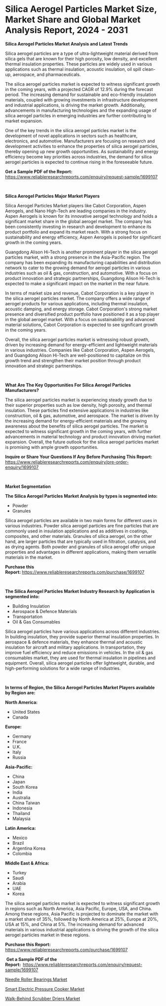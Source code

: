 <p><h1>Silica Aerogel Particles Market Size, Market Share and Global Market Analysis Report, 2024 - 2031</h1></p><p><strong>Silica Aerogel Particles Market Analysis and Latest Trends</strong></p>
<p><p>Silica aerogel particles are a type of ultra-lightweight material derived from silica gels that are known for their high porosity, low density, and excellent thermal insulation properties. These particles are widely used in various applications such as thermal insulation, acoustic insulation, oil spill clean-up, aerospace, and pharmaceuticals.</p><p>The silica aerogel particles market is expected to witness significant growth in the coming years, with a projected CAGR of 12.9% during the forecast period. The increasing demand for sustainable and eco-friendly insulation materials, coupled with growing investments in infrastructure development and industrial applications, is driving the market growth. Additionally, advancements in manufacturing technologies and the expanding usage of silica aerogel particles in emerging industries are further contributing to market expansion.</p><p>One of the key trends in the silica aerogel particles market is the development of novel applications in sectors such as healthcare, electronics, and automotive. Manufacturers are focusing on research and development activities to enhance the properties of silica aerogel particles, thereby opening up new growth opportunities. As sustainability and energy efficiency become key priorities across industries, the demand for silica aerogel particles is expected to continue rising in the foreseeable future.</p></p>
<p><strong>Get a Sample PDF of the Report:&nbsp;</strong> <a href="https://www.reliableresearchreports.com/enquiry/request-sample/1699107">https://www.reliableresearchreports.com/enquiry/request-sample/1699107</a></p>
<p>&nbsp;</p>
<p><strong>Silica Aerogel Particles Major Market Players</strong></p>
<p><p>Silica Aerogel Particles Market players like Cabot Corporation, Aspen Aerogels, and Nano High-Tech are leading companies in the industry. Aspen Aerogels is known for its innovative aerogel technology and holds a significant market share in the global aerogel market. The company has been consistently investing in research and development to enhance its product portfolio and expand its market reach. With a strong focus on sustainability and energy efficiency, Aspen Aerogels is poised for significant growth in the coming years.</p><p>Guangdong Alison Hi-Tech is another prominent player in the silica aerogel particles market, with a strong presence in the Asia-Pacific region. The company has been expanding its manufacturing capabilities and distribution network to cater to the growing demand for aerogel particles in various industries such as oil & gas, construction, and automotive. With a focus on product innovation and strategic partnerships, Guangdong Alison Hi-Tech is expected to make a significant impact on the market in the near future.</p><p>In terms of market size and revenue, Cabot Corporation is a key player in the silica aerogel particles market. The company offers a wide range of aerogel products for various applications, including thermal insulation, acoustic damping, and energy storage. Cabot Corporation's strong market presence and diversified product portfolio have positioned it as a top player in the global aerogel market. With a focus on sustainability and advanced material solutions, Cabot Corporation is expected to see significant growth in the coming years.</p><p>Overall, the silica aerogel particles market is witnessing robust growth, driven by increasing demand for energy-efficient and lightweight materials in various industries. Companies like Cabot Corporation, Aspen Aerogels, and Guangdong Alison Hi-Tech are well-positioned to capitalize on this growth trend and strengthen their market position through product innovation and strategic partnerships.</p></p>
<p>&nbsp;</p>
<p><strong>What Are The Key Opportunities For Silica Aerogel Particles Manufacturers?</strong></p>
<p><p>The silica aerogel particles market is experiencing steady growth due to their superior properties such as low density, high porosity, and thermal insulation. These particles find extensive applications in industries like construction, oil & gas, automotive, and aerospace. The market is driven by the increasing demand for energy-efficient materials and the growing awareness about the benefits of silica aerogel particles. The market is expected to witness significant growth in the coming years, with further advancements in material technology and product innovation driving market expansion. Overall, the future outlook for the silica aerogel particles market is promising with ample growth opportunities.</p></p>
<p><strong>Inquire or Share Your Questions If Any Before Purchasing This Report:</strong> <a href="https://www.reliableresearchreports.com/enquiry/pre-order-enquiry/1699107">https://www.reliableresearchreports.com/enquiry/pre-order-enquiry/1699107</a></p>
<p>&nbsp;</p>
<p><strong>Market Segmentation</strong></p>
<p><strong>The Silica Aerogel Particles Market Analysis by types is segmented into:</strong></p>
<p><ul><li>Powder</li><li>Granules</li></ul></p>
<p><p>Silica aerogel particles are available in two main forms for different uses in various industries. Powder silica aerogel particles are fine particles that are commonly used in insulation applications and as additives in coatings, composites, and other materials. Granules of silica aerogel, on the other hand, are larger particles that are typically used in filtration, catalysis, and as drying agents. Both powder and granules of silica aerogel offer unique properties and advantages in different applications, making them versatile materials in the market.</p></p>
<p><strong>Purchase this Report:&nbsp;</strong><a href="https://www.reliableresearchreports.com/purchase/1699107">https://www.reliableresearchreports.com/purchase/1699107</a></p>
<p>&nbsp;</p>
<p><strong>The Silica Aerogel Particles Market Industry Research by Application is segmented into:</strong></p>
<p><ul><li>Building Insulation</li><li>Aerospace & Defence Materials</li><li>Transportation</li><li>Oil & Gas Consumables</li></ul></p>
<p><p>Silica aerogel particles have various applications across different industries. In building insulation, they provide superior thermal insulation properties. In aerospace & defence materials, they enhance thermal and acoustic insulation for aircraft and military applications. In transportation, they improve fuel efficiency and reduce emissions in vehicles. In the oil & gas consumables market, they are used for thermal insulation in pipelines and equipment. Overall, silica aerogel particles offer lightweight, durable, and high-performing solutions for a wide range of industries.</p></p>
<p>&nbsp;</p>
<p><strong>In terms of Region, the Silica Aerogel Particles Market Players available by Region are:</strong></p>
<p>
    <p> <strong> North America: </strong>
        <ul>
            <li>United States</li>
            <li>Canada</li>
        </ul>
        </p> 
    <p> <strong> Europe: </strong>
        <ul>
            <li>Germany</li>
            <li>France</li>
            <li>U.K.</li>
            <li>Italy</li>
            <li>Russia</li>
        </ul>
        </p> 
    <p> <strong> Asia-Pacific: </strong>
        <ul>
            <li>China</li>
            <li>Japan</li>
            <li>South Korea</li>
            <li>India</li>
            <li>Australia</li>
            <li>China Taiwan</li>
            <li>Indonesia</li>
            <li>Thailand</li>
            <li>Malaysia</li>
        </ul>
        </p> 
    <p> <strong> Latin America: </strong>
        <ul>
            <li>Mexico</li>
            <li>Brazil</li>
            <li>Argentina Korea</li>
            <li>Colombia</li>
        </ul>
        </p> 
    <p> <strong> Middle East & Africa: </strong>
        <ul>
            <li>Turkey</li>
            <li>Saudi</li>
            <li>Arabia</li>
            <li>UAE</li>
            <li>Korea</li>
        </ul>
    </p>
    </p>
<p><p>The silica aerogel particles market is expected to witness significant growth in regions such as North America, Asia Pacific, Europe, USA, and China. Among these regions, Asia Pacific is projected to dominate the market with a market share of 35%, followed by North America at 25%, Europe at 20%, USA at 15%, and China at 5%. The increasing demand for advanced materials in various industrial applications is driving the growth of the silica aerogel particles market in these regions.</p></p>
<p><strong>Purchase this Report: </strong><a href="https://www.reliableresearchreports.com/purchase/1699107">https://www.reliableresearchreports.com/purchase/1699107</a></p>
<p>&nbsp;<strong>Get a Sample PDF of the Report:&nbsp;&nbsp;</strong><a href="https://www.reliableresearchreports.com/enquiry/request-sample/1699107">https://www.reliableresearchreports.com/enquiry/request-sample/1699107</a></p>
<p><strong></strong></p>
<p><p><a href="https://view.publitas.com/reportprime-1/needle-roller-bearings-market-with-the-goal-of-estimating-the-market-size-and-future-growth-potential-of-various-market-segments-based-on-component-applications-end-user-and-region/">Needle Roller Bearings Market</a></p><p><a href="https://view.publitas.com/reportprime-1/global-smart-electric-pressure-cooker-market-by-types-applications-and-major-players-with-regional-growth-rate-analysis-and-development-situation-from-2023-to-2030/">Smart Electric Pressure Cooker Market</a></p><p><a href="https://view.publitas.com/reportprime-1/walk-behind-scrubber-driers-market-size-reflecting-a-forecast-till-2030-market-by-type-by-application-and-by-geography/">Walk-Behind Scrubber Driers Market</a></p></p>